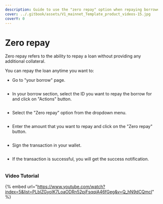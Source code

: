 ```yaml
---
description: Guide to use the "zero repay" option when repaying borrowed tokens.
cover: ../.gitbook/assets/V1_mainnet_Template_product_videos-15.jpg
coverY: 0
---
```


# Zero repay

Zero repay refers to the ability to repay a loan without providing any additional collateral.



You can repay the loan anytime you want to:

* Go to "your borrow" page.&#x20;

<figure><img src="../.gitbook/assets/Screenshot 2025-05-12 at 2.37.41 PM.png" alt=""><figcaption></figcaption></figure>

* In your borrow section, select the ID you want to repay the borrow for and click on "Actions" button.

<figure><img src="../.gitbook/assets/Screenshot 2025-05-13 at 12.25.45 PM.png" alt=""><figcaption></figcaption></figure>

* Select the "Zero repay" option from the dropdown menu.

<figure><img src="../.gitbook/assets/Screenshot 2025-05-13 at 12.58.03 PM.png" alt=""><figcaption></figcaption></figure>

* Enter the amount that you want to repay and click on the "Zero repay" button.

<figure><img src="../.gitbook/assets/Screenshot 2025-05-13 at 12.59.05 PM.png" alt=""><figcaption></figcaption></figure>

* Sign the transaction in your wallet.

<figure><img src="../.gitbook/assets/Screenshot 2025-05-13 at 1.00.02 PM.png" alt=""><figcaption></figcaption></figure>

* If the transaction is successful, you will get the success notification.

<figure><img src="../.gitbook/assets/Screenshot 2025-05-13 at 1.09.00 PM.png" alt=""><figcaption></figcaption></figure>

### Video Tutorial

{% embed url="https://www.youtube.com/watch?index=5&list=PLblZGyoIK7LoaODRn52pjFsqqiA46fGeg&v=Q_hN9dCQmcI" %}
